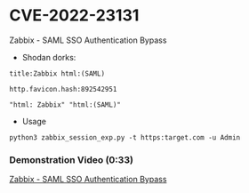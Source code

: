 # CVE-2022-23131
Zabbix - SAML SSO Authentication Bypass
- Shodan dorks:
```
title:Zabbix html:(SAML)
```
```
http.favicon.hash:892542951
```
```
"html: Zabbix" "html:(SAML)"
```
- Usage
```
python3 zabbix_session_exp.py -t https:target.com -u Admin
```
### Demonstration Video (0:33)
[Zabbix - SAML SSO Authentication Bypass](https://youtu.be/xVY98l0QU-M)
<!-- 
RCE - https://habr.com/ru/companies/deiteriylab/articles/656829/
https://rioasmara.com/2022/04/16/exploit-zabbix-for-reverse-shell/
 -->
